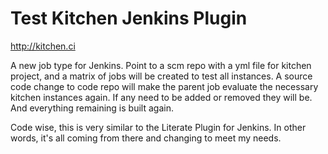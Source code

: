 # Test Kitchen Jenkins Plugin

http://kitchen.ci

A new job type for Jenkins.  Point to a scm repo with a yml file for kitchen project, and a matrix of jobs will be created to test all instances.  A source code change to code repo will make the parent job evaluate the necessary kitchen instances again.  If any need to be added or removed they will be.  And everything remaining is built again.

Code wise, this is very similar to the Literate Plugin for Jenkins.  In other words, it's all coming from there and changing to meet my needs.